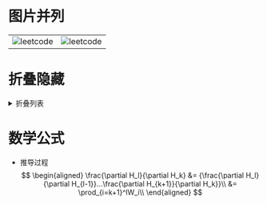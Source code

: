 # 图片并列
|||
|--|--|
|![leetcode](https://assets.leetcode.com/static_assets/public/images/problemset/skyline1.jpg)|![leetcode](https://assets.leetcode.com/static_assets/public/images/problemset/skyline2.jpg)|


# 折叠隐藏
<details>
<summary>折叠列表</summary>

```python
# 折叠隐藏内容支持markdown语法
```
</details>

# 数学公式
- 推导过程
  $$
      \begin{aligned}
         \frac{\partial H_l}{\partial H_k} 
         &= {\frac{\partial H_l}{\partial H_{l-1}}...\frac{\partial H_{k+1}}{\partial H_k}}\\ 
         &= \prod_{i=k+1}^lW_i\\
      \end{aligned}
      $$